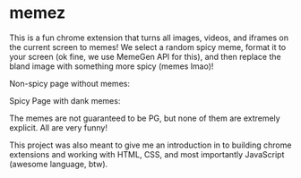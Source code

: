 # memez

This is a fun chrome extension that turns all images, videos, and iframes on the current screen to memes! We select a random spicy meme, format it to your screen (ok fine, we use MemeGen API for this), and then replace the bland image with something more spicy (memes lmao)!

Non-spicy page without memes: 


Spicy Page with dank memes: 


The memes are not guaranteed to be PG, but none of them are extremely explicit. All are very funny!

This project was also meant to give me an introduction in to building chrome extensions and working with HTML, CSS, and most importantly JavaScript (awesome language, btw). 